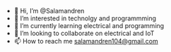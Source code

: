 - 👋 Hi, I’m @Salamandren
- 👀 I’m interested in technolgy and programmming 
- 🌱 I’m currently learning electrical and programming
- 💞️ I’m looking to collaborate on electrical and IoT
- 📫 How to reach me salamandren104@gmail.com

<!---
Saulamandren/Saulamandren is a ✨ special ✨ repository because its `README.md` (this file) appears on your GitHub profile.
You can click the Preview link to take a look at your changes.
--->
